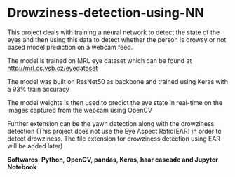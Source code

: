 # Drowziness-detection-using-NN
This project deals with training a neural network to detect the state of the eyes and then using this data to detect whether the person is drowsy or not based model prediction on a webcam feed.

The model is trained on MRL eye dataset which can be found at http://mrl.cs.vsb.cz/eyedataset

The model was built on ResNet50 as backbone and trained using Keras with a 93% train accuracy

The model weights is then used to predict the eye state in real-time on the images captured from the webcam using OpenCV

Further extension can be the yawn detection along with the drowziness detection
(This project does not use the Eye Aspect Ratio(EAR) in order to detect drowziness. The file extension for drowziness detection using EAR will be added later)


**Softwares: Python, OpenCV, pandas, Keras, haar cascade and Jupyter Notebook**
